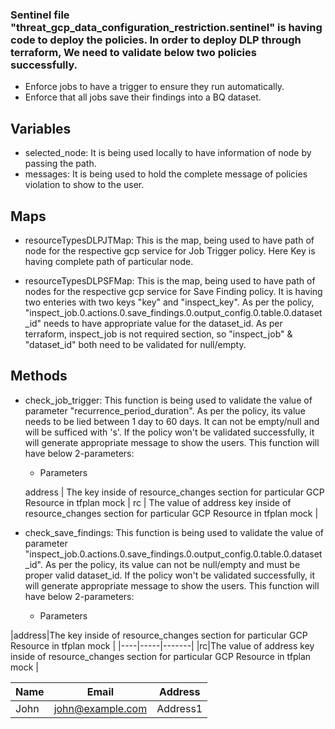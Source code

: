 ### Sentinel file "threat_gcp_data_configuration_restriction.sentinel" is having code to deploy the policies. In order to deploy DLP through terraform, We need to validate below two policies successfully.
* Enforce jobs to have a trigger to ensure they run automatically.
* Enforce that all jobs save their findings into a BQ dataset.

## Variables 
* selected_node: It is being used locally to have information of node by passing the path.
* messages: It is being used to hold the complete message of policies violation to show to the user.

## Maps
* resourceTypesDLPJTMap: This is the map, being used to have path of node for the respective gcp service for Job  Trigger policy. Here Key is having complete path of particular node.

* resourceTypesDLPSFMap: This is the map, being used to have path of nodes for the respective gcp service for Save Finding policy. It is having two enteries with two keys "key" and "inspect_key". 
As per the policy, "inspect_job.0.actions.0.save_findings.0.output_config.0.table.0.dataset_id" needs to have appropriate value for the dataset_id.
As per terraform, inspect_job is not required section, so "inspect_job" & "dataset_id" both need to be validated for null/empty.

## Methods
* check_job_trigger: This function is being used to validate the value of parameter "recurrence_period_duration". As per the policy, its value needs to be lied between 1 day to 60 days. It can not be empty/null and will be sufficed with 's'. If the policy won't be validated successfully, it will generate appropriate message to show the users. This function will have below 2-parameters:

    * Parameters
    
     address | The key inside of resource_changes section for particular GCP Resource in tfplan mock |
     rc | The value of address key inside of resource_changes section for particular GCP Resource in tfplan mock |

* check_save_findings: This function is being used to validate the value of parameter "inspect_job.0.actions.0.save_findings.0.output_config.0.table.0.dataset_id". As per the policy, its value can not be null/empty and must be proper valid dataset_id. If the policy won't be validated successfully, it will generate appropriate message to show the users. This function will have below 2-parameters:

    * Parameters
    

|address|The key inside of resource_changes section for particular GCP Resource in tfplan mock |
|----|-----|-------|
|rc|The value of address key inside of resource_changes section for particular GCP Resource in tfplan mock |

|Name|Email|Address|
|----|-----|-------|
|John|john@example.com|Address1|
